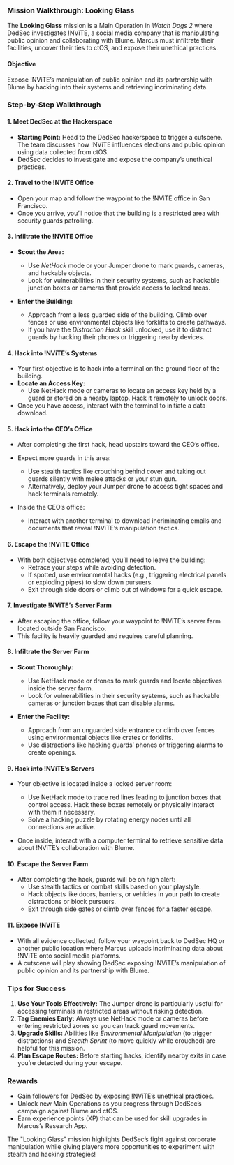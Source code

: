 ### **Mission Walkthrough: Looking Glass**

The **Looking Glass** mission is a Main Operation in *Watch Dogs 2* where DedSec investigates !NViTE, a social media company that is manipulating public opinion and collaborating with Blume. Marcus must infiltrate their facilities, uncover their ties to ctOS, and expose their unethical practices.

#### **Objective**
Expose !NViTE’s manipulation of public opinion and its partnership with Blume by hacking into their systems and retrieving incriminating data.

### **Step-by-Step Walkthrough**

#### **1. Meet DedSec at the Hackerspace**
- **Starting Point:** Head to the DedSec hackerspace to trigger a cutscene. The team discusses how !NViTE influences elections and public opinion using data collected from ctOS.
- DedSec decides to investigate and expose the company’s unethical practices.

#### **2. Travel to the !NViTE Office**
- Open your map and follow the waypoint to the !NViTE office in San Francisco.
- Once you arrive, you’ll notice that the building is a restricted area with security guards patrolling.

#### **3. Infiltrate the !NViTE Office**
- **Scout the Area:**  
  - Use *NetHack* mode or your Jumper drone to mark guards, cameras, and hackable objects.
  - Look for vulnerabilities in their security systems, such as hackable junction boxes or cameras that provide access to locked areas.

- **Enter the Building:**  
  - Approach from a less guarded side of the building. Climb over fences or use environmental objects like forklifts to create pathways.
  - If you have the *Distraction Hack* skill unlocked, use it to distract guards by hacking their phones or triggering nearby devices.

#### **4. Hack into !NViTE’s Systems**
- Your first objective is to hack into a terminal on the ground floor of the building.
- **Locate an Access Key:**  
  - Use NetHack mode or cameras to locate an access key held by a guard or stored on a nearby laptop. Hack it remotely to unlock doors.
- Once you have access, interact with the terminal to initiate a data download.

#### **5. Hack into the CEO’s Office**
- After completing the first hack, head upstairs toward the CEO’s office.
- Expect more guards in this area:
  - Use stealth tactics like crouching behind cover and taking out guards silently with melee attacks or your stun gun.
  - Alternatively, deploy your Jumper drone to access tight spaces and hack terminals remotely.
  
- Inside the CEO’s office:
  - Interact with another terminal to download incriminating emails and documents that reveal !NViTE’s manipulation tactics.

#### **6. Escape the !NViTE Office**
- With both objectives completed, you’ll need to leave the building:
  - Retrace your steps while avoiding detection.
  - If spotted, use environmental hacks (e.g., triggering electrical panels or exploding pipes) to slow down pursuers.
  - Exit through side doors or climb out of windows for a quick escape.

#### **7. Investigate !NViTE’s Server Farm**
- After escaping the office, follow your waypoint to !NViTE’s server farm located outside San Francisco.
- This facility is heavily guarded and requires careful planning.

#### **8. Infiltrate the Server Farm**
- **Scout Thoroughly:**  
  - Use NetHack mode or drones to mark guards and locate objectives inside the server farm.
  - Look for vulnerabilities in their security systems, such as hackable cameras or junction boxes that can disable alarms.

- **Enter the Facility:**  
  - Approach from an unguarded side entrance or climb over fences using environmental objects like crates or forklifts.
  - Use distractions like hacking guards’ phones or triggering alarms to create openings.

#### **9. Hack into !NViTE’s Servers**
- Your objective is located inside a locked server room:
  - Use NetHack mode to trace red lines leading to junction boxes that control access. Hack these boxes remotely or physically interact with them if necessary.
  - Solve a hacking puzzle by rotating energy nodes until all connections are active.
  
- Once inside, interact with a computer terminal to retrieve sensitive data about !NViTE’s collaboration with Blume.

#### **10. Escape the Server Farm**
- After completing the hack, guards will be on high alert:
  - Use stealth tactics or combat skills based on your playstyle.
  - Hack objects like doors, barriers, or vehicles in your path to create distractions or block pursuers.
  - Exit through side gates or climb over fences for a faster escape.

#### **11. Expose !NViTE**
- With all evidence collected, follow your waypoint back to DedSec HQ or another public location where Marcus uploads incriminating data about !NViTE onto social media platforms.
- A cutscene will play showing DedSec exposing !NViTE’s manipulation of public opinion and its partnership with Blume.

### **Tips for Success**
1. **Use Your Tools Effectively:** The Jumper drone is particularly useful for accessing terminals in restricted areas without risking detection.
2. **Tag Enemies Early:** Always use NetHack mode or cameras before entering restricted zones so you can track guard movements.
3. **Upgrade Skills:** Abilities like *Environmental Manipulation* (to trigger distractions) and *Stealth Sprint* (to move quickly while crouched) are helpful for this mission.
4. **Plan Escape Routes:** Before starting hacks, identify nearby exits in case you’re detected during your escape.

### **Rewards**
- Gain followers for DedSec by exposing !NViTE’s unethical practices.
- Unlock new Main Operations as you progress through DedSec’s campaign against Blume and ctOS.
- Earn experience points (XP) that can be used for skill upgrades in Marcus’s Research App.

The "Looking Glass" mission highlights DedSec’s fight against corporate manipulation while giving players more opportunities to experiment with stealth and hacking strategies!